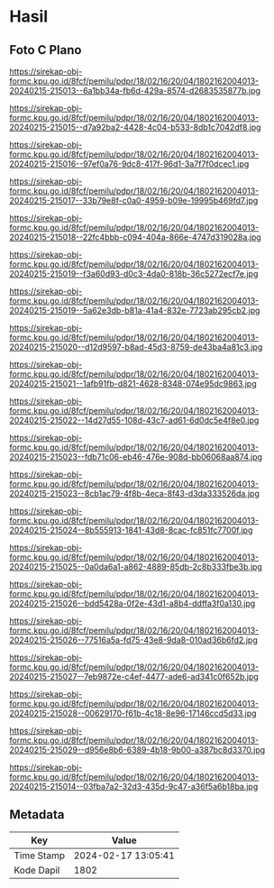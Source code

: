 # Hasil

## Foto C Plano

https://sirekap-obj-formc.kpu.go.id/8fcf/pemilu/pdpr/18/02/16/20/04/1802162004013-20240215-215013--6a1bb34a-fb6d-429a-8574-d2683535877b.jpg

https://sirekap-obj-formc.kpu.go.id/8fcf/pemilu/pdpr/18/02/16/20/04/1802162004013-20240215-215015--d7a92ba2-4428-4c04-b533-8db1c7042df8.jpg

https://sirekap-obj-formc.kpu.go.id/8fcf/pemilu/pdpr/18/02/16/20/04/1802162004013-20240215-215016--97ef0a76-9dc8-417f-96d1-3a7f7f0dcec1.jpg

https://sirekap-obj-formc.kpu.go.id/8fcf/pemilu/pdpr/18/02/16/20/04/1802162004013-20240215-215017--33b79e8f-c0a0-4959-b09e-19995b469fd7.jpg

https://sirekap-obj-formc.kpu.go.id/8fcf/pemilu/pdpr/18/02/16/20/04/1802162004013-20240215-215018--22fc4bbb-c094-404a-866e-4747d319028a.jpg

https://sirekap-obj-formc.kpu.go.id/8fcf/pemilu/pdpr/18/02/16/20/04/1802162004013-20240215-215019--f3a60d93-d0c3-4da0-818b-36c5272ecf7e.jpg

https://sirekap-obj-formc.kpu.go.id/8fcf/pemilu/pdpr/18/02/16/20/04/1802162004013-20240215-215019--5a62e3db-b81a-41a4-832e-7723ab295cb2.jpg

https://sirekap-obj-formc.kpu.go.id/8fcf/pemilu/pdpr/18/02/16/20/04/1802162004013-20240215-215020--d12d9597-b8ad-45d3-8759-de43ba4a81c3.jpg

https://sirekap-obj-formc.kpu.go.id/8fcf/pemilu/pdpr/18/02/16/20/04/1802162004013-20240215-215021--1afb91fb-d821-4628-8348-074e95dc9863.jpg

https://sirekap-obj-formc.kpu.go.id/8fcf/pemilu/pdpr/18/02/16/20/04/1802162004013-20240215-215022--14d27d55-108d-43c7-ad61-6d0dc5e4f8e0.jpg

https://sirekap-obj-formc.kpu.go.id/8fcf/pemilu/pdpr/18/02/16/20/04/1802162004013-20240215-215023--fdb71c06-eb46-476e-908d-bb06068aa874.jpg

https://sirekap-obj-formc.kpu.go.id/8fcf/pemilu/pdpr/18/02/16/20/04/1802162004013-20240215-215023--8cb1ac79-4f8b-4eca-8f43-d3da333526da.jpg

https://sirekap-obj-formc.kpu.go.id/8fcf/pemilu/pdpr/18/02/16/20/04/1802162004013-20240215-215024--8b555913-1841-43d8-8cac-fc851fc7700f.jpg

https://sirekap-obj-formc.kpu.go.id/8fcf/pemilu/pdpr/18/02/16/20/04/1802162004013-20240215-215025--0a0da6a1-a862-4889-85db-2c8b333fbe3b.jpg

https://sirekap-obj-formc.kpu.go.id/8fcf/pemilu/pdpr/18/02/16/20/04/1802162004013-20240215-215026--bdd5428a-0f2e-43d1-a8b4-ddffa3f0a130.jpg

https://sirekap-obj-formc.kpu.go.id/8fcf/pemilu/pdpr/18/02/16/20/04/1802162004013-20240215-215026--77516a5a-fd75-43e8-9da8-010ad36b6fd2.jpg

https://sirekap-obj-formc.kpu.go.id/8fcf/pemilu/pdpr/18/02/16/20/04/1802162004013-20240215-215027--7eb9872e-c4ef-4477-ade6-ad341c0f652b.jpg

https://sirekap-obj-formc.kpu.go.id/8fcf/pemilu/pdpr/18/02/16/20/04/1802162004013-20240215-215028--00629170-f61b-4c18-8e96-17146ccd5d33.jpg

https://sirekap-obj-formc.kpu.go.id/8fcf/pemilu/pdpr/18/02/16/20/04/1802162004013-20240215-215029--d956e8b6-6389-4b18-9b00-a387bc8d3370.jpg

https://sirekap-obj-formc.kpu.go.id/8fcf/pemilu/pdpr/18/02/16/20/04/1802162004013-20240215-215014--03fba7a2-32d3-435d-9c47-a36f5a6b18ba.jpg


## Metadata

| Key        | Value               |
| ---------- | ------------------- |
| Time Stamp | 2024-02-17 13:05:41 |
| Kode Dapil | 1802                |



